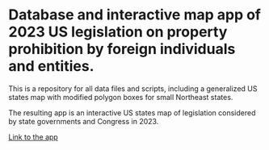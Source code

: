 # Database and interactive map app of 2023 US legislation on property prohibition by foreign individuals and entities.

This is a repository for all data files and scripts, including a generalized US states map with modified polygon boxes for small Northeast states.

The resulting app is an interactive US states map of legislation considered by state governments and Congress in 2023.

[Link to the app](https://c100.shinyapps.io/landlaw-app/)